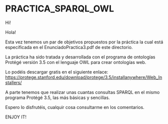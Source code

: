 # PRACTICA_SPARQL_OWL
Hi!

Hola!

Esta vez tenemos un par de objetivos propuestos por la práctica la cual está especificada en el EnunciadoPractica3.pdf de este directorio.

La práctica ha sido tratada y desarrollada con el programa de ontologías Protégé versión 3.5 con el lenguaje OWL para crear ontologías web.

Lo podéis descargar gratis en el siguiente enlace: https://protege.stanford.edu/download/protege/3.5/installanywhere/Web_Installers/

A parte tenemos que realizar unas cuantas consultas SPARQL en el mismo programa Protégé 3.5, las más básicas y sencillas.

Espero lo disfrutéis, cualquir cosa consultarme en los comentarios.

ENJOY IT!
